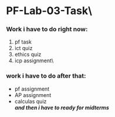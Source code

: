 # PF-Lab-03-Task\
### Work i have to do right now:
1. pf task
2. ict quiz
3. ethics quiz
4. icp assignment\
### work i have to do after that:
- pf assignment
- AP assignment
- calculas quiz\
***and then i have to ready for midterms***

